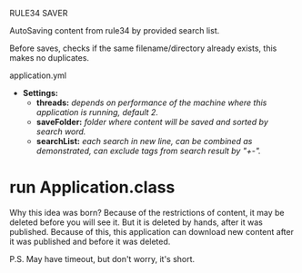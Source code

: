 RULE34 SAVER

AutoSaving content from rule34 by provided search list.

Before saves, checks if the same filename/directory already exists, this makes no duplicates. 

application.yml
* __Settings:__
    * __threads:__ _depends on performance of the machine where this application is running, default 2._
    * __saveFolder:__  _folder where content will be saved and sorted by search word._
    * __searchList:__ _each search in new line, can be combined as demonstrated, can exclude tags from search result by "+-"._

# run Application.class

Why this idea was born?
Because of the restrictions of content, it may be deleted before you will see it. But it is deleted by hands, after it was published.
Because of this, this application can download new content after it was published and before it was deleted.

P.S. May have timeout, but don't worry, it's short.
